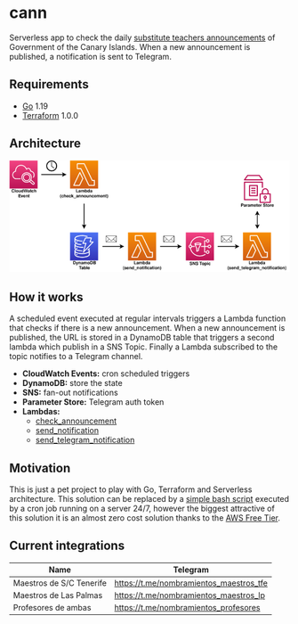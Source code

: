 # cann

Serverless app to check the daily [substitute teachers announcements](https://www.gobiernodecanarias.org/educacion/web/personal/docente/oferta/interinos-sustitutos/nombramientos_diarios/) of Government of the Canary Islands. When a new announcement is published, a notification is sent to Telegram.

## Requirements

- [Go](https://golang.org) 1.19
- [Terraform](https://www.terraform.io) 1.0.0

## Architecture

![Diagram](docs/img/cann-architecture.png)

## How it works

A scheduled event executed at regular intervals triggers a Lambda function that
checks if there is a new announcement. When a new announcement is published, the
URL is stored in a DynamoDB table that triggers a second lambda which publish in a
SNS Topic. Finally a Lambda subscribed to the topic notifies to a Telegram channel.

- **CloudWatch Events:** cron scheduled triggers
- **DynamoDB:** store the state
- **SNS:** fan-out notifications
- **Parameter Store:** Telegram auth token
- **Lambdas:**
  - [check_announcement](lambda/check_announcement/main.go)
  - [send_notification](lambda/send_notification/main.go)
  - [send_telegram_notification](lambda/send_telegram_notification/main.go)


## Motivation

This is just a pet project to play with Go, Terraform and Serverless architecture. This solution can be replaced by a [simple bash script](https://github.com/Madh93/dockerfiles/blob/master/nombramiento-maestros/nombramiento-maestros.sh) executed by a cron job running on a server 24/7, however the biggest attractive of this solution it is an almost zero cost solution thanks to the [AWS Free Tier](https://aws.amazon.com/free).

## Current integrations

| Name | Telegram |
|---|---|
| Maestros de S/C Tenerife | https://t.me/nombramientos_maestros_tfe |
| Maestros de Las Palmas | https://t.me/nombramientos_maestros_lp |
| Profesores de ambas | https://t.me/nombramientos_profesores |
